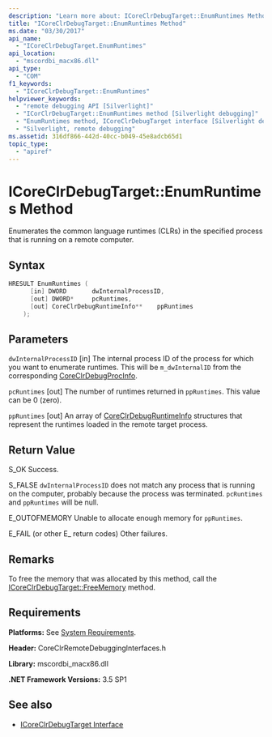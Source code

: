 ```yaml
---
description: "Learn more about: ICoreClrDebugTarget::EnumRuntimes Method"
title: "ICoreClrDebugTarget::EnumRuntimes Method"
ms.date: "03/30/2017"
api_name:
  - "ICoreClrDebugTarget.EnumRuntimes"
api_location:
  - "mscordbi_macx86.dll"
api_type:
  - "COM"
f1_keywords:
  - "ICoreClrDebugTarget::EnumRuntimes"
helpviewer_keywords:
  - "remote debugging API [Silverlight]"
  - "ICorClrDebugTarget::EnumRuntimes method [Silverlight debugging]"
  - "EnumRuntimes method, ICoreClrDebugTarget interface [Silverlight debugging]"
  - "Silverlight, remote debugging"
ms.assetid: 316df866-442d-40cc-b049-45e8adcb65d1
topic_type:
  - "apiref"
---
```

# ICoreClrDebugTarget::EnumRuntimes Method

Enumerates the common language runtimes (CLRs) in the specified process that is running on a remote computer.

## Syntax

```cpp
HRESULT EnumRuntimes (
      [in] DWORD       dwInternalProcessID,
      [out] DWORD*     pcRuntimes,
      [out] CoreClrDebugRuntimeInfo**    ppRuntimes
    );
```

## Parameters

 `dwInternalProcessID`
 [in] The internal process ID of the process for which you want to enumerate runtimes. This will be `m_dwInternalID` from the corresponding [CoreClrDebugProcInfo](coreclrdebugprocinfo-structure.md).

 `pcRuntimes`
 [out] The number of runtimes returned in `ppRuntimes`. This value can be 0 (zero).

 `ppRuntimes`
 [out] An array of [CoreClrDebugRuntimeInfo](coreclrdebugruntimeinfo-structure.md) structures that represent the runtimes loaded in the remote target process.

## Return Value

 S_OK
 Success.

 S_FALSE
 `dwInternalProcessID` does not match any process that is running on the computer, probably because the process was terminated. `pcRuntimes` and `ppRuntimes` will be null.

 E_OUTOFMEMORY
 Unable to allocate enough memory for `ppRuntimes`.

 E_FAIL (or other E_ return codes)
 Other failures.

## Remarks

 To free the memory that was allocated by this method, call the [ICoreClrDebugTarget::FreeMemory](icoreclrdebugtarget-freememory-method.md) method.

## Requirements

 **Platforms:** See [System Requirements](../../get-started/system-requirements.md).

 **Header:** CoreClrRemoteDebuggingInterfaces.h

 **Library:** mscordbi_macx86.dll

 **.NET Framework Versions:** 3.5 SP1

## See also

- [ICoreClrDebugTarget Interface](icoreclrdebugtarget-interface.md)
